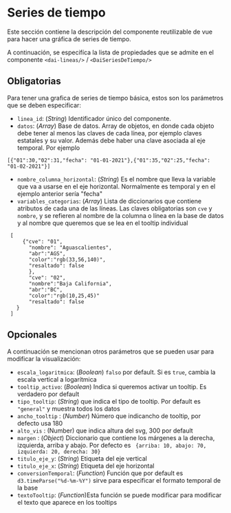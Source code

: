 # Series de tiempo

Este sección contiene la descripción del componente reutilizable de vue para hacer una gráfica de series de tiempo.

A continuación, se especifíca la lista de propiedades que se admite en el componente `<dai-lineas/>` / `<DaiSeriesDeTiempo/>` 

## Obligatorias

Para tener una grafica de series de tiempo básica, estos son los parámetros que se deben especificar:

* `linea_id`: (_String_) Identificador único del componente.
* `datos`: (_Array_) Base de datos. Array de objetos, en donde cada objeto debe tener al menos las claves de cada línea, por ejemplo claves estatales y su valor. Además debe haber una clave asociada al eje temporal. Por ejemplo
```
[{"01":30,"02":31,"fecha": "01-01-2021"},{"01":35,"02":25,"fecha": "01-02-2021"}]
```
* `nombre_columna_horizontal`: (_String_) Es el nombre que lleva la variable que va a usarse en el eje horizontal. Normalmente es temporal y en el ejemplo anterior sería "fecha"
* `variables_categorias`: (_Array_) Lista de diccionarios que contiene atributos de cada una de las líneas. Las claves obligatorias son `cve` y `nombre`, y se refieren al nombre de la columna o línea en la base de datos y al nombre que queremos que se lea en el tooltip individual
 ```
  [
      {"cve": "01",
        "nombre": "Aguascalientes",
        "abr":"AGS",
        "color":"rgb(33,56,140)",
        "resaltado": false
        },
        "cve": "02",
        "nombre":"Baja California",
        "abr":"BC",
        "color":"rgb(10,25,45)"
        "resaltado": false
    }
  ]
  ```
  ## Opcionales

A continuación se mencionan otros parámetros que se pueden usar para modificar la visualización:

* `escala_logaritmica`: (_Boolean_) `falso` por default. Si es `true`, cambia la escala vertical a logarítmica
* `tooltip_activo`: (_Boolean_) Indica si queremos activar un tooltip. Es verdadero por default
* `tipo_tooltip`: (_String_) que indica el tipo de tooltip. Por default es `"general"` y muestra todos los datos
* `ancho_tooltip` : (_Number_) Número que indicancho de tooltip, por defecto usa 180
* `alto_vis` :  (Number) que indica altura del svg, 300 por default
* `margen` : (_Object_) Diccionario que contiene los márgenes a la derecha, izquierda, arriba y abajo. Por defecto es ` {arriba: 10, abajo: 70, izquierda: 20, derecha: 30}`
* `titulo_eje_y`: (_String_) Etiqueta del eje vertical
* `titulo_eje_x`: (_String_) Etiqueta del eje horizontal
* `conversionTemporal`: (_Function_) Función que por default es `d3.timeParse("%d-%m-%Y")` sirve para especificar el formato temporal de la base 
* `textoTooltip`: (_Function_)Esta función se puede modificar para modificar el texto que aparece en los tooltips